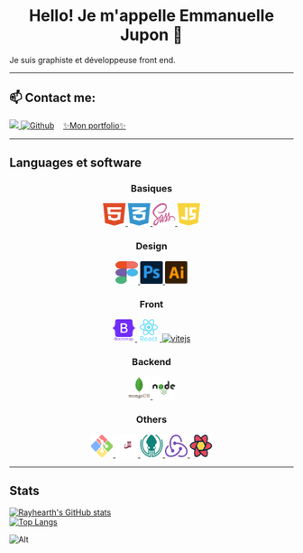 <h1 align="center">Hello! Je m'appelle Emmanuelle Jupon 👋</h1>


Je suis graphiste et développeuse front end.
_________
## 📫 Contact me:  

<a href="https://www.linkedin.com/in/emmanuelle-jupon-11b24a7b/" target="_blank">
    <img src="https://cdn.jsdelivr.net/gh/devicons/devicon@latest/icons/linkedin/linkedin-original.svg" />
</a>
<a href="https://github.com/rayhearth" target="_blank"><img alt="Github"
    src="https://img.shields.io/badge/GitHub-%2312100E.svg?&style=for-the-badge&logo=Github&logoColor=white" /></a>
&nbsp;&nbsp;
<a href="https://jemma-design.fr/" target="_blank">✨Mon portfolio✨</a>

_________
## Languages et software

<h3 align="center">Basiques</h3> 
<p align="center">
  <a href="https://www.w3.org/html/" target="_blank" rel="noreferrer"> <img
      src="https://github.com/rayhearth/rayhearth/blob/main/img/html5.svg" alt="html5" width="40" height="40" /> </a>
  <a href="https://www.w3schools.com/css/" target="_blank" rel="noreferrer"> <img
      src="https://github.com/rayhearth/rayhearth/blob/main/img/css3.svg" alt="css3" width="40" height="40" /> </a>
  <a href="https://sass-lang.com" target="_blank" rel="noreferrer"> <img
      src="https://github.com/rayhearth/rayhearth/blob/main/img/sass.svg" alt="sass" width="40" height="40" /> </a>
  <a href="https://developer.mozilla.org/en-US/docs/Web/JavaScript" target="_blank" rel="noreferrer"> <img
      src="https://github.com/rayhearth/rayhearth/blob/main/img/javascript.svg" alt="javascript" width="40"
      height="40" /> </a>
</p>

<h3 align="center">Design</h3>
<p align="center">
  <a href="https://www.figma.com/" target="_blank" rel="noreferrer"> <img
      src="https://github.com/rayhearth/rayhearth/blob/main/img/figma.svg" alt="figma" width="40" height="40" /> </a>
  <a href="https://www.adobe.com/fr/creativecloud.html" target="_blank" rel="noreferrer"> <img
      src="https://github.com/rayhearth/rayhearth/blob/main/img/photoshop.svg" alt="photoshop" width="40" height="40" />
  </a>
  <a href="https://www.adobe.com/fr/creativecloud.html" target="_blank" rel="noreferrer"> <img
      src="https://github.com/rayhearth/rayhearth/blob/main/img/illustrator.svg" alt="illustrator" width="40"
      height="40" /> </a>
</p>


<h3 align="center">Front</h3>
<p align="center">
  <a href="https://getbootstrap.com" target="_blank" rel="noreferrer"> <img
      src="https://raw.githubusercontent.com/devicons/devicon/master/icons/bootstrap/bootstrap-plain-wordmark.svg"
      alt="bootstrap" width="40" height="40" /> </a>
  <a href="https://reactjs.org/" target="_blank" rel="noreferrer"> <img
      src="https://raw.githubusercontent.com/devicons/devicon/master/icons/react/react-original-wordmark.svg"
      alt="react" width="40" height="40" /> </a>
  <a href="https://vitejs.dev/guide/" target="_blank" rel="noreferrer"> <img
      src="https://cdn.jsdelivr.net/gh/devicons/devicon@latest/icons/vitejs/vitejs-original.svg"
      alt="vitejs" width="40" height="40" /> </a>
</p>

<h3 align="center"> Backend</h3>
<p align="center">
  <a href="https://www.mongodb.com/" target="_blank" rel="noreferrer"> <img
      src="https://raw.githubusercontent.com/devicons/devicon/master/icons/mongodb/mongodb-original-wordmark.svg"
      alt="mongodb" width="40" height="40" /> </a>
  <a href="https://nodejs.org" target="_blank" rel="noreferrer"> <img
      src="https://raw.githubusercontent.com/devicons/devicon/master/icons/nodejs/nodejs-original-wordmark.svg"
      alt="nodejs" width="40" height="40" /> </a>
</p>

<h3 align="center">Others</h3> 
<p align="center">
  <a href="https://git-scm.com/" target="_blank" rel="noreferrer"> <img
      src="https://github.com/rayhearth/rayhearth/blob/main/img/git-bash.svg" alt="git" width="40" height="40" /> </a>
  <a href="https://jestjs.io" target="_blank" rel="noreferrer"> <img
      src="https://github.com/rayhearth/rayhearth/blob/main/img/jest-2.svg" alt="jest" width="40" height="40" /> </a>
  <a href="https://www.gitkraken.com/" target="_blank" rel="noreferrer"> <img
      src="https://github.com/rayhearth/rayhearth/blob/main/img/gitkraken.svg" alt="gitkraken" width="40" height="40" />
  </a>
  <a href="https://redux.js.org" target="_blank" rel="noreferrer"> <img
      src="https://github.com/rayhearth/rayhearth/blob/main/img/redux.svg" alt="redux" width="40" height="40" /> </a>
  <a href="https://react-query-v3.tanstack.com/" target="_blank" rel="noreferrer"> <img
      src="https://github.com/rayhearth/rayhearth/blob/main/img/reactquery.svg" alt="redux" width="40" height="40" />
  </a>
</p>

_________
## Stats  
[![Rayhearth's GitHub stats](https://github-readme-stats.vercel.app/api?username=rayhearth&count_private=true&show_icons=true&theme=radical)](https://github.com/rayhearth/github-readme-stats)  
[![Top Langs](https://github-readme-stats.vercel.app/api/top-langs/?username=rayhearth&langs_count=8&layout=compact&theme=radical)](https://github.com/rayhearth/github-readme-stats)  

![Alt](https://repobeats.axiom.co/api/embed/3f7df1945ec420dc243ff0313e94e18a535bbd1d.svg "Repobeats analytics image")
<!--
**rayhearth/rayhearth** is a ✨ _special_ ✨ repository because its `README.md` (this file) appears on your GitHub profile.

Here are some ideas to get you started:

- 🔭 I’m currently working on ...
- 🌱 I’m currently learning ...
- 👯 I’m looking to collaborate on ...
- 🤔 I’m looking for help with ...
- 💬 Ask me about ...
- 📫 How to reach me: ...
- 😄 Pronouns: ...
- ⚡ Fun fact: ...
-->
